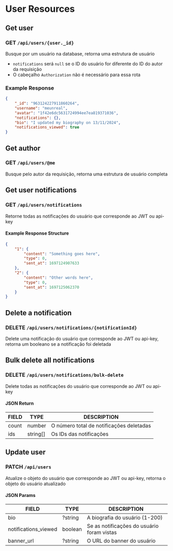 # User Resources

## Get user

### GET `/api/users/{user._id}`

Busque por um usuário na database, retorna uma estrutura de usuário

-   `notifications` será `null` se o ID do usuário for diferente do ID do autor da
    requisição
-   O cabeçalho `Authorization` não é necessário para essa rota

### Example Response

```json
{
    "_id": "963124227911860264",
    "username": "meunreal",
    "avatar": "1f42e6dc5631724994ee7ea819371036",
    "notifications": {},
    "bio": "I updated my biography on 13/11/2024",
    "notifications_viewed": true
}
```

## Get author

### GET `/api/users/@me`

Busque pelo autor da requisição, retorna uma estrutura de usuário completa

## Get user notifications

### GET `/api/users/notifications`

Retorne todas as notificações do usuário que corresponde ao JWT ou api-key

#### Example Response Structure

```json
{
    "1": {
        "content": "Something goes here",
        "type": 0,
        "sent_at": 1697124907633
    },
    "2": {
        "content": "Other words here",
        "type": 0,
        "sent_at": 1697125062370
    }
}
```

## Delete a notification

### DELETE `/api/users/notifications/{notificationId}`

Delete uma notificação do usuário que corresponde ao JWT ou api-key, retorna um
booleano se a notificação foi deletada

## Bulk delete all notifications

### DELETE `/api/users/notifications/bulk-delete`

Delete todas as notificações do usuário que corresponde ao JWT ou api-key

#### JSON Return

| FIELD | TYPE     | DESCRIPTION                              |
| ----- | -------- | ---------------------------------------- |
| count | number   | O número total de notificações deletadas |
| ids   | string[] | Os IDs das notificações                  |

## Update user

### PATCH `/api/users`

Atualize o objeto do usuário que corresponde ao JWT ou api-key, retorna o objeto
do usuário atualizado

#### JSON Params

| FIELD                | TYPE    | DESCRIPTION                                |
| -------------------- | ------- | ------------------------------------------ |
| bio                  | ?string | A biografia do usuário (1-200)             |
| notifications_viewed | boolean | Se as notificações do usuário foram vistas |
| banner_url           | ?string | O URL do banner do usuário                 |
